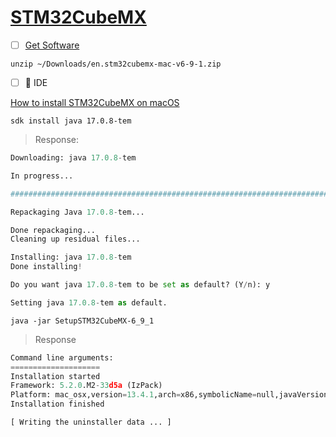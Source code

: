 # [STM32CubeMX](https://www.st.com/en/development-tools/stm32cubemx.html)

- [ ] [Get Software](https://www.st.com/en/development-tools/stm32cubemx.html#get-software)


```
unzip ~/Downloads/en.stm32cubemx-mac-v6-9-1.zip
```


- [ ] :round_pushpin: IDE

[How to install STM32CubeMX on macOS](https://www.youtube.com/watch?v=NuYNmxmJKjU)

```
sdk install java 17.0.8-tem
```
> Response:
```python
Downloading: java 17.0.8-tem

In progress...

########################################################################################################################################################################################################################### 100.0%

Repackaging Java 17.0.8-tem...

Done repackaging...
Cleaning up residual files...

Installing: java 17.0.8-tem
Done installing!

Do you want java 17.0.8-tem to be set as default? (Y/n): y

Setting java 17.0.8-tem as default.

```

```
java -jar SetupSTM32CubeMX-6_9_1
```
> Response
```python
Command line arguments: 
====================
Installation started
Framework: 5.2.0.M2-33d5a (IzPack)
Platform: mac_osx,version=13.4.1,arch=x86,symbolicName=null,javaVersion=17.0.8
Installation finished

[ Writing the uninstaller data ... ]
```


